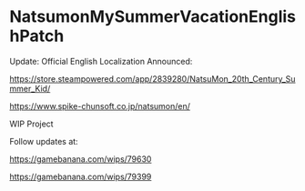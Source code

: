 # NatsumonMySummerVacationEnglishPatch

Update: Official English Localization Announced:

https://store.steampowered.com/app/2839280/NatsuMon_20th_Century_Summer_Kid/

https://www.spike-chunsoft.co.jp/natsumon/en/

WIP Project

Follow updates at:

https://gamebanana.com/wips/79630

https://gamebanana.com/wips/79399
